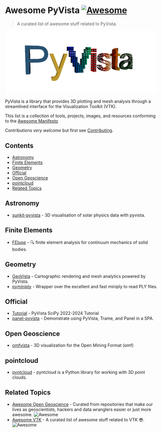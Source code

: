# Awesome PyVista [![Awesome](https://cdn.rawgit.com/sindresorhus/awesome/d7305f38d29fed78fa85652e3a63e154dd8e8829/media/badge.svg)](https://github.com/sindresorhus/awesome)

> A curated list of awesome stuff related to PyVista.

<p align="center">
    <img src="https://github.com/pyvista/pyvista/blob/main/doc/source/_static/pyvista_logo_sm.png" alt="pyvista_logo_sm" width="500"/>
</p>

PyVista is a library that provides 3D plotting and mesh analysis through a streamlined interface for the Visualization Toolkit (VTK).

This list is a collection of tools, projects, images, and resources conforming to the [Awesome Manifesto](https://github.com/sindresorhus/awesome/blob/main/awesome.md)

Contributions _very welcome_ but first see [Contributing](CONTRIBUTING.md).

## Contents

<!-- START doctoc generated TOC please keep comment here to allow auto update -->
<!-- DON'T EDIT THIS SECTION, INSTEAD RE-RUN doctoc TO UPDATE -->

- [Astronomy](#astronomy)
- [Finite Elements](#finite-elements)
- [Geometry](#geometry)
- [Official](#official)
- [Open Geoscience](#open-geoscience)
- [pointcloud](#pointcloud)
- [Related Topics](#related-topics)

<!-- END doctoc generated TOC please keep comment here to allow auto update -->

## Astronomy

- [sunkit-pyvista](https://github.com/sunpy/sunkit-pyvista) - 3D visualisation of solar physics data with pyvista.

## Finite Elements

- [FElupe](https://github.com/adtzlr/felupe) - 🔍 finite element analysis for continuum mechanics of solid bodies.

## Geometry

- [GeoVista](https://github.com/bjlittle/geovista) - Cartographic rendering and mesh analytics powered by PyVista.
- [pyminiply](https://github.com/pyvista/pyminiply) - Wrapper over the excellent and fast miniply to read PLY files.

## Official

- [Tutorial](https://github.com/pyvista/pyvista-tutorial) - PyVista SciPy 2022-2024 Tutorial
- [panel-pyvista](https://github.com/pyvista/panel-pyvista) - Demonstrate using PyVista, Trame, and Panel in a SPA.

## Open Geoscience

- [omfvista](https://github.com/OpenGeoVis/omfvista) - 3D visualization for the Open Mining Format (omf)

## pointcloud

- [pyntcloud](https://github.com/daavoo/pyntcloud) - pyntcloud is a Python library for working with 3D point clouds.

## Related Topics

- [Awesome Open Geoscience](https://github.com/softwareunderground/awesome-open-geoscience) - Curated from repositories that make our lives as geoscientists, hackers and data wranglers easier or just more awesome. ![Awesome](https://cdn.rawgit.com/sindresorhus/awesome/d7305f38d29fed78fa85652e3a63e154dd8e8829/media/badge.svg)
- [Awesome VTK](https://github.com/tkoyama010/awesome-vtk) - A curated list of awesome stuff related to VTK 😎. ![Awesome](https://cdn.rawgit.com/sindresorhus/awesome/d7305f38d29fed78fa85652e3a63e154dd8e8829/media/badge.svg)
